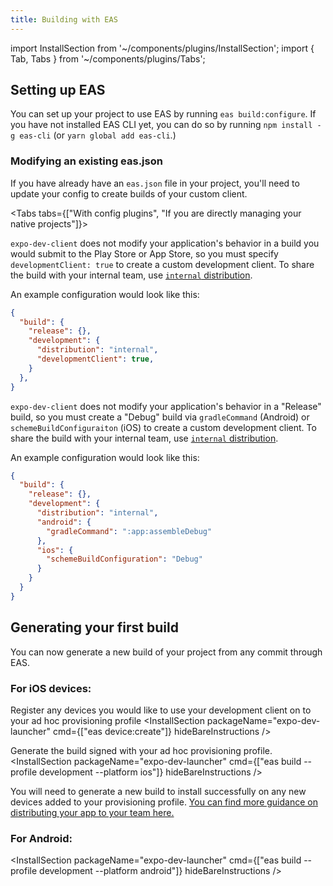 ```yaml
---
title: Building with EAS
---
```


import InstallSection from '~/components/plugins/InstallSection';
import { Tab, Tabs } from '~/components/plugins/Tabs';

## Setting up EAS

You can set up your project to use EAS by running `eas build:configure`.  If you have not installed EAS CLI yet, you can do so by running `npm install -g eas-cli` (or `yarn global add eas-cli`.)



### Modifying an existing eas.json

If you have already have an `eas.json` file in your project, you'll need to update your config to create builds of your custom client.

<Tabs tabs={["With config plugins", "If you are directly managing your native projects"]}>

<Tab >

`expo-dev-client` does not modify your application's behavior in a build you would submit to the Play Store or App Store, so you must specify `developmentClient: true` to create a custom development client.
To share the build with your internal team, use [`internal` distribution](/build/internal-distribution.md).

An example configuration would look like this:
```json
{
  "build": {
    "release": {},
    "development": {
      "distribution": "internal",
      "developmentClient": true,
    }
  },
}
```
</Tab>
<Tab>

`expo-dev-client` does not modify your application's behavior in a "Release" build, so you must create a "Debug" build via `gradleCommand` (Android) or `schemeBuildConfiguraiton` (iOS) to create a custom development client.
To share the build with your internal team, use [`internal` distribution](/build/internal-distribution.md).

An example configuration would look like this:
```json
{
  "build": {
    "release": {},
    "development": {
      "distribution": "internal",
      "android": {
        "gradleCommand": ":app:assembleDebug"
      },
      "ios": {
        "schemeBuildConfiguration": "Debug"
      }
    }
  }
}
```
</Tab>
</Tabs>

## Generating your first build

You can now generate a new build of your project from any commit through EAS.

### For iOS devices:

Register any devices you would like to use your development client on to your ad hoc provisioning profile
<InstallSection packageName="expo-dev-launcher" cmd={["eas device:create"]} hideBareInstructions />

Generate the build signed with your ad hoc provisioning profile.
<InstallSection packageName="expo-dev-launcher" cmd={["eas build --profile development --platform ios"]} hideBareInstructions />

You will need to generate a new build to install successfully on any new devices added to your provisioning profile.  [You can find more guidance on distributing your app to your team here.](https://docs.expo.io/build/internal-distribution/)

### For Android:

<InstallSection packageName="expo-dev-launcher" cmd={["eas build --profile development --platform android"]} hideBareInstructions />
